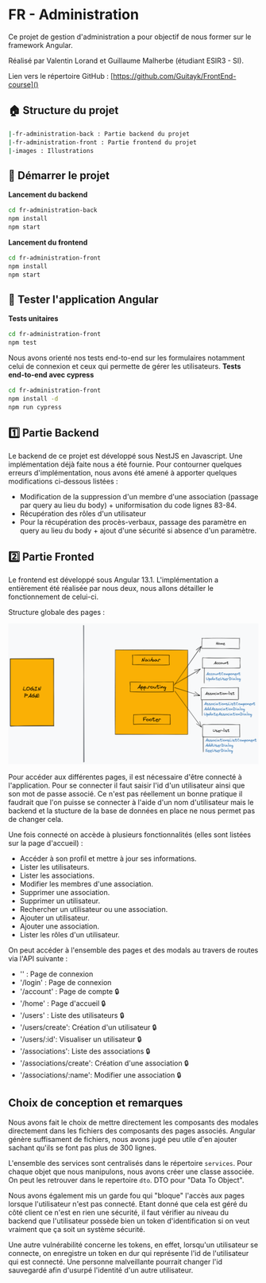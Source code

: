 # FR - Administration
Ce projet de gestion d'administration a pour objectif de nous former sur le framework Angular.

Réalisé par Valentin Lorand et Guillaume Malherbe (étudiant ESIR3 - SI). 

Lien vers le répertoire GitHub : [https://github.com/Guitayk/FrontEnd-course]()

## :house: Structure du projet
```bash
|-fr-administration-back : Partie backend du projet
|-fr-administration-front : Partie frontend du projet
|-images : Illustrations
```

## :rocket: Démarrer le projet

**Lancement du backend**
```bash
cd fr-administration-back
npm install
npm start
```

**Lancement du frontend**
```bash
cd fr-administration-front
npm install
npm start
```
## :microscope: Tester l'application Angular

**Tests unitaires**
```bash
cd fr-administration-front
npm test
```

 Nous avons orienté nos tests end-to-end sur les formulaires notamment celui de connexion et ceux qui permette de gérer les utilisateurs.
**Tests end-to-end avec cypress**
```bash
cd fr-administration-front
npm install -d
npm run cypress
```

## :one: Partie Backend
Le backend de ce projet est développé sous NestJS en Javascript.
Une implémentation déjà faite nous a été fournie. Pour contourner quelques erreurs d'implémentation, nous avons été amené à apporter quelques modifications ci-dessous listées :

- Modification de la suppression d'un membre d'une association (passage par query au lieu du body) + uniformisation du code lignes 83-84.
- Récupération des rôles d'un utilisateur
- Pour la récupération des procès-verbaux, passage des paramètre en query au lieu du body + ajout d'une sécurité si absence d'un paramètre.

## :two: Partie Fronted
Le frontend est développé sous Angular 13.1.
L'implémentation a entièrement été réalisée par nous deux, nous allons détailler le fonctionnement de celui-ci.

Structure globale des pages :

![images/structure_globale.png](images/structure_globale.png)

Pour accéder aux différentes pages, il est nécessaire d'être connecté à l'application.
Pour se connecter il faut saisir l'id d'un utilisateur ainsi que son mot de passe associé. Ce n'est pas réellement un bonne pratique il faudrait que l'on puisse se connecter à l'aide d'un nom d'utilisateur mais le backend et la stucture de la base de données en place ne nous permet pas de changer cela.

Une fois connecté on accède à plusieurs fonctionnalités (elles sont listées sur la page d'accueil) :

- Accéder à son profil et mettre à jour ses informations.
- Lister les utilisateurs.
- Lister les associations.
- Modifier  les membres d'une association.
- Supprimer une association.
- Supprimer un utilisateur.
- Rechercher un utilisateur ou une association.
- Ajouter un utilisateur.
- Ajouter une association.
- Lister les rôles d'un utilisateur.

On peut accéder à l'ensemble des pages et des modals au travers de routes via l'API suivante :

- '' : Page de connexion
- '/login' : Page de connexion
- '/account' : Page de compte :lock:
- '/home' : Page d'accueil :lock:
- '/users' : Liste des utilisateurs :lock:
- '/users/create': Création d'un utilisateur :lock:
- '/users/:id': Visualiser un utilisateur :lock:
- '/associations': Liste des associations :lock:
- '/associations/create': Création d'une association :lock:
- '/associations/:name': Modifier une association :lock:

## Choix de conception et remarques 

Nous avons fait le choix de mettre directement les composants des modales directement dans les fichiers des composants des pages associés. Angular génère suffisament de fichiers, nous avons jugé peu utile d'en ajouter sachant qu'ils se font pas plus de 300 lignes.

L'ensemble des services sont centralisés dans le répertoire `services`.
Pour chaque objet que nous manipulons, nous avons créer une classe associée. On peut les retrouver dans le repertoire `dto`. DTO pour "Data To Object".

Nous avons également mis un garde fou qui "bloque" l'accès aux pages lorsque l'utilisateur n'est pas connecté. Etant donné que cela est géré du côté client ce n'est en rien une sécurité, il faut vérifier au niveau du backend que l'utilisateur possède bien un token d'identification si on veut vraiment que ça soit un système sécurité.

Une autre vulnérabilité concerne les tokens, en effet, lorsqu'un utilisateur se connecte, on enregistre un token en dur qui représente l'id de l'utilisateur qui est connecté. Une personne malveillante pourrait changer l'id sauvegardé afin d'usurpé l'identité d'un autre utilisateur.

